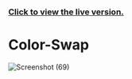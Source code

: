 ### [Click to view the live version.](https://www.jvsdo.com/projects/Color-Swap-main/)
# Color-Swap
![Screenshot (69)](https://user-images.githubusercontent.com/46056798/224515239-cf76d3ea-7847-4a32-ae0d-eb8152aa9891.png)
